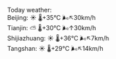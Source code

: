 Today weather:  
Beijing: ☀️   🌡️+35°C 🌬️↖30km/h  
Tianjin: ⛅️  🌡️+30°C 🌬️↑30km/h  
Shijiazhuang: ☀️   🌡️+36°C 🌬️↖7km/h  
Tangshan: ☀️   🌡️+29°C 🌬️↖14km/h  
